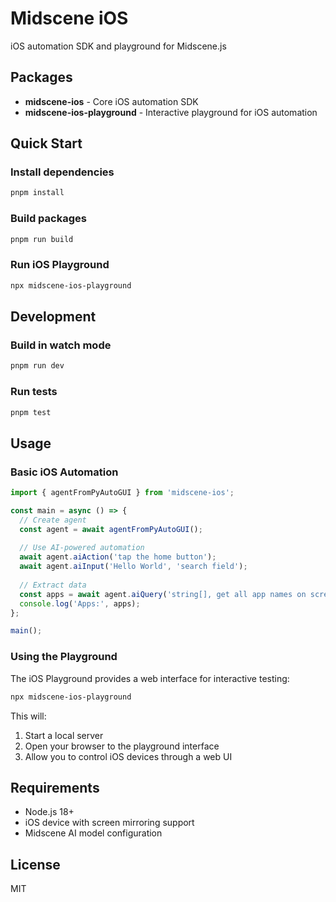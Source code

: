 # Midscene iOS

iOS automation SDK and playground for Midscene.js

## Packages

- **midscene-ios** - Core iOS automation SDK
- **midscene-ios-playground** - Interactive playground for iOS automation

## Quick Start

### Install dependencies

```bash
pnpm install
```

### Build packages

```bash
pnpm run build
```

### Run iOS Playground

```bash
npx midscene-ios-playground
```

## Development

### Build in watch mode

```bash
pnpm run dev
```

### Run tests

```bash
pnpm test
```

## Usage

### Basic iOS Automation

```typescript
import { agentFromPyAutoGUI } from 'midscene-ios';

const main = async () => {  
  // Create agent
  const agent = await agentFromPyAutoGUI();
  
  // Use AI-powered automation
  await agent.aiAction('tap the home button');
  await agent.aiInput('Hello World', 'search field');
  
  // Extract data
  const apps = await agent.aiQuery('string[], get all app names on screen');
  console.log('Apps:', apps);
};

main();
```

### Using the Playground

The iOS Playground provides a web interface for interactive testing:

```bash
npx midscene-ios-playground
```

This will:

1. Start a local server
2. Open your browser to the playground interface
3. Allow you to control iOS devices through a web UI

## Requirements

- Node.js 18+
- iOS device with screen mirroring support
- Midscene AI model configuration

## License

MIT
